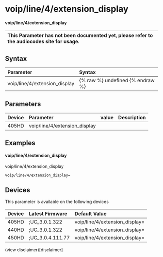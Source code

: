 ﻿---
description: voip/line/4/extension_display
search:
    keywords: ['voip','line','4','extension_display']
---

# voip/line/4/extension_display

#### voip/line/4/extension_display


| This Parameter has not been documented yet, please refer to the audiocodes site for usage.  |
| :--- |

## Syntax
| Parameter | Syntax |
| :--- | :--- |
|voip/line/4/extension_display | {% raw %} undefined {% endraw %} |

## Parameters
|Device|Parameter|value|Description|
|:---|:---|:---|:---|
| 405HD | voip/line/4/extension_display |  |  |

## Examples
#### voip/line/4/extension_display

voip/line/4/extension_display

```
voip/line/4/extension_display=
```

## Devices
This parameter is available on the following devices

| Device | Latest Firmware | Default Value |
|:---|:---|:---|
| 405HD | ;UC_3.0.1.322 | voip/line/4/extension_display= 
| 440HD | ;UC_3.0.1.322 | voip/line/4/extension_display= 
| 450HD | ;UC_3.0.4.111.77 | voip/line/4/extension_display= 

(view disclaimer)[disclaimer]

